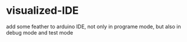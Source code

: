 # visualized-IDE
add some feather to arduino IDE, not only in programe mode, but also in debug mode and test mode
